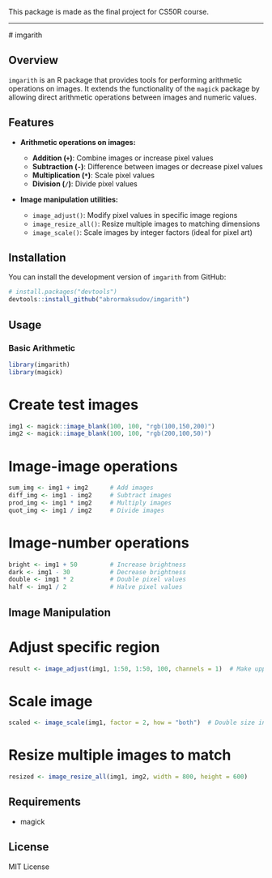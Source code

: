 This package is made as the final project for CS50R course. 
<hr>
# imgarith

<!-- badges: start -->
<!-- badges: end -->

## Overview

`imgarith` is an R package that provides tools for performing arithmetic operations on images. It extends the functionality of the `magick` package by allowing direct arithmetic operations between images and numeric values.

## Features

- **Arithmetic operations on images:**
  - **Addition (`+`)**: Combine images or increase pixel values
  - **Subtraction (`-`)**: Difference between images or decrease pixel values
  - **Multiplication (`*`)**: Scale pixel values
  - **Division (`/`)**: Divide pixel values

- **Image manipulation utilities:**
  - `image_adjust()`: Modify pixel values in specific image regions
  - `image_resize_all()`: Resize multiple images to matching dimensions
  - `image_scale()`: Scale images by integer factors (ideal for pixel art)

## Installation

You can install the development version of `imgarith` from GitHub:

```r
# install.packages("devtools")
devtools::install_github("abrormaksudov/imgarith")
```

## Usage
### Basic Arithmetic

```r
library(imgarith)
library(magick)
```

# Create test images
```r
img1 <- magick::image_blank(100, 100, "rgb(100,150,200)")
img2 <- magick::image_blank(100, 100, "rgb(200,100,50)")
```

# Image-image operations
```r
sum_img <- img1 + img2      # Add images
diff_img <- img1 - img2     # Subtract images
prod_img <- img1 * img2     # Multiply images
quot_img <- img1 / img2     # Divide images
```

# Image-number operations
```r
bright <- img1 + 50         # Increase brightness
dark <- img1 - 30           # Decrease brightness
double <- img1 * 2          # Double pixel values
half <- img1 / 2            # Halve pixel values
```

## Image Manipulation

# Adjust specific region
```r
result <- image_adjust(img1, 1:50, 1:50, 100, channels = 1)  # Make upper left quarter more red
```

# Scale image
```r
scaled <- image_scale(img1, factor = 2, how = "both")  # Double size in both dimensions
```

# Resize multiple images to match
```r
resized <- image_resize_all(img1, img2, width = 800, height = 600)
```

## Requirements

- magick

## License
 
MIT License

